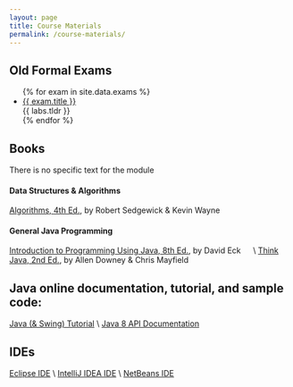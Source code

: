 ```yaml
---
layout: page
title: Course Materials
permalink: /course-materials/
---
```


## Old Formal Exams

<ul id="archive">
{% for exam in site.data.exams %}
      <li class="archiveposturl">
        <span><a href="{{ site.baseurl }}/{{ exam.dirname }}/{{ exam.filename }}">{{ exam.title }}</a></span><br>
	<span class = "postlower">{{ labs.tldr }}</span>
	<strong style="font-size:100%; font-family: 'Titillium Web', sans-serif; float:right; padding-right: .5em"></strong> 
      </li>
{% endfor %}
</ul>

## Books
There is no specific text for the module
#### Data Structures & Algorithms
[Algorithms, 4th Ed.](https://algs4.cs.princeton.edu/home/), by Robert Sedgewick & Kevin Wayne

#### General Java Programming
[Introduction to Programming Using Java, 8th Ed.](http://math.hws.edu/javanotes/), by David Eck &emsp;<a style="color:#333;" href="/extras/javanotes8-linked.pdf"><i class="fas fa-file-pdf"></i></a> \\
[Think Java, 2nd Ed.](https://greenteapress.com/wp/think-java-2e/), by Allen Downey & Chris Mayfield &emsp;<a style="color:#333;" href="/extras/thinkjava2.pdf"><i class="fas fa-file-pdf"></i></a>

## Java online documentation, tutorial, and sample code:
[Java (& Swing) Tutorial](https://docs.oracle.com/javase/tutorial/) \\
[Java 8 API Documentation](https://docs.oracle.com/javase/8/docs/api/) 

## IDEs

[Eclipse IDE](http://www.eclipse.org/) \\
[IntelliJ IDEA IDE](http://www.jetbrains.com/idea/) \\
[NetBeans IDE](http://www.netbeans.org/)

